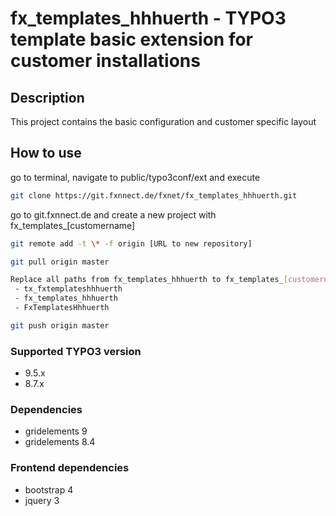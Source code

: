 # fx_templates_hhhuerth - TYPO3 template basic extension for customer installations

## Description
This project contains the basic configuration and customer specific layout

## How to use
go to terminal, navigate to public/typo3conf/ext and execute
````bash
git clone https://git.fxnnect.de/fxnet/fx_templates_hhhuerth.git
````
go to git.fxnnect.de and create a new project with fx_templates_[customername]
````bash
git remote add -t \* -f origin [URL to new repository]
````
````bash
git pull origin master
````
````bash
Replace all paths from fx_templates_hhhuerth to fx_templates_[customername]
 - tx_fxtemplateshhhuerth
 - fx_templates_hhhuerth
 - FxTemplatesHhhuerth
````
````bash
git push origin master
````

### Supported TYPO3 version
* 9.5.x
* 8.7.x

### Dependencies
* gridelements 9
* gridelements 8.4

### Frontend dependencies
* bootstrap 4
* jquery 3